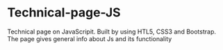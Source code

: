 # Technical-page-JS
Technical page on JavaScripit. Built by using HTL5, CSS3 and Bootstrap. The page gives general info about Js and its functionality

